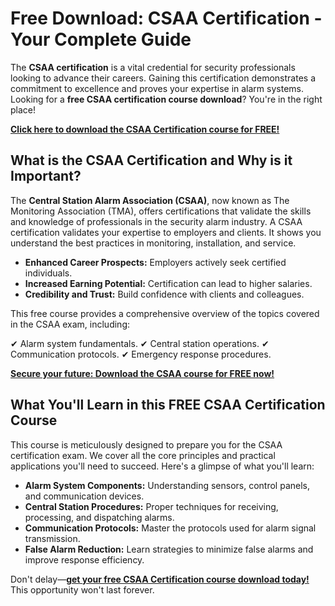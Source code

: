 # Free Download: CSAA Certification - Your Complete Guide

The **CSAA certification** is a vital credential for security professionals looking to advance their careers. Gaining this certification demonstrates a commitment to excellence and proves your expertise in alarm systems. Looking for a **free CSAA certification course download**? You're in the right place!

[**Click here to download the CSAA Certification course for FREE!**](https://udemywork.com/csaa-certification)

## What is the CSAA Certification and Why is it Important?

The **Central Station Alarm Association (CSAA)**, now known as The Monitoring Association (TMA), offers certifications that validate the skills and knowledge of professionals in the security alarm industry. A CSAA certification validates your expertise to employers and clients. It shows you understand the best practices in monitoring, installation, and service.

*   **Enhanced Career Prospects:** Employers actively seek certified individuals.
*   **Increased Earning Potential:** Certification can lead to higher salaries.
*   **Credibility and Trust:** Build confidence with clients and colleagues.

This free course provides a comprehensive overview of the topics covered in the CSAA exam, including:

✔ Alarm system fundamentals.
✔ Central station operations.
✔ Communication protocols.
✔ Emergency response procedures.

[**Secure your future: Download the CSAA course for FREE now!**](https://udemywork.com/csaa-certification)

## What You'll Learn in this FREE CSAA Certification Course

This course is meticulously designed to prepare you for the CSAA certification exam. We cover all the core principles and practical applications you'll need to succeed. Here's a glimpse of what you'll learn:

*   **Alarm System Components:** Understanding sensors, control panels, and communication devices.
*   **Central Station Procedures:** Proper techniques for receiving, processing, and dispatching alarms.
*   **Communication Protocols:** Master the protocols used for alarm signal transmission.
*   **False Alarm Reduction:** Learn strategies to minimize false alarms and improve response efficiency.

Don't delay—**[get your free CSAA Certification course download today!](https://udemywork.com/csaa-certification)** This opportunity won't last forever.
